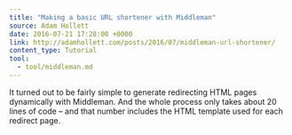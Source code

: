 ```yaml
---
title: "Making a basic URL shortener with Middleman"
source: Adam Hollett
date: 2016-07-21 17:28:00 +0000
link: http://adamhollett.com/posts/2016/07/middleman-url-shortener/
content_type: Tutorial
tool:
  - tool/middleman.md
---
```

It turned out to be fairly simple to generate redirecting HTML pages dynamically with Middleman. And the whole process only takes about 20 lines of code – and that number includes the HTML template used for each redirect page.





